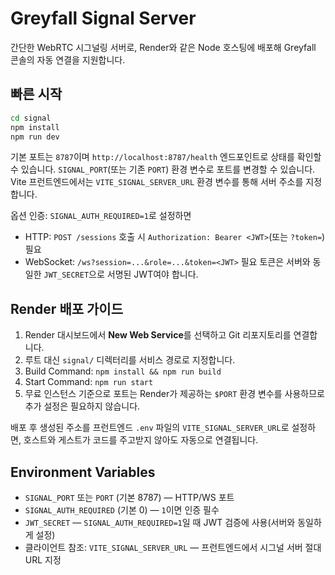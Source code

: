 # Greyfall Signal Server

간단한 WebRTC 시그널링 서버로, Render와 같은 Node 호스팅에 배포해 Greyfall 콘솔의 자동 연결을 지원합니다.

## 빠른 시작

```bash
cd signal
npm install
npm run dev
```

기본 포트는 `8787`이며 `http://localhost:8787/health` 엔드포인트로 상태를 확인할 수 있습니다. `SIGNAL_PORT`(또는 기존 `PORT`) 환경 변수로 포트를 변경할 수 있습니다. Vite 프런트엔드에서는 `VITE_SIGNAL_SERVER_URL` 환경 변수를 통해 서버 주소를 지정합니다.

옵션 인증: `SIGNAL_AUTH_REQUIRED=1`로 설정하면
- HTTP: `POST /sessions` 호출 시 `Authorization: Bearer <JWT>`(또는 `?token=`) 필요
- WebSocket: `/ws?session=...&role=...&token=<JWT>` 필요
토큰은 서버와 동일한 `JWT_SECRET`으로 서명된 JWT여야 합니다.

## Render 배포 가이드

1. Render 대시보드에서 **New Web Service**를 선택하고 Git 리포지토리를 연결합니다.
2. 루트 대신 `signal/` 디렉터리를 서비스 경로로 지정합니다.
3. Build Command: `npm install && npm run build`
4. Start Command: `npm run start`
5. 무료 인스턴스 기준으로 포트는 Render가 제공하는 `$PORT` 환경 변수를 사용하므로 추가 설정은 필요하지 않습니다.

배포 후 생성된 주소를 프런트엔드 `.env` 파일의 `VITE_SIGNAL_SERVER_URL`로 설정하면, 호스트와 게스트가 코드를 주고받지 않아도 자동으로 연결됩니다.

## Environment Variables

- `SIGNAL_PORT` 또는 `PORT` (기본 8787) — HTTP/WS 포트
- `SIGNAL_AUTH_REQUIRED` (기본 0) — `1`이면 인증 필수
- `JWT_SECRET` — `SIGNAL_AUTH_REQUIRED=1`일 때 JWT 검증에 사용(서버와 동일하게 설정)
- 클라이언트 참조: `VITE_SIGNAL_SERVER_URL` — 프런트엔드에서 시그널 서버 절대 URL 지정
